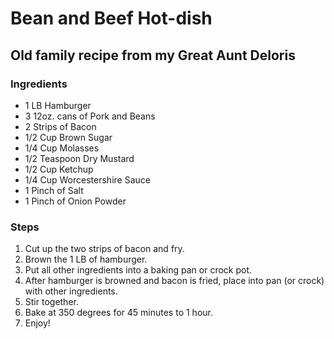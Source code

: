 # Bean and Beef Hot-dish
## Old family recipe from my Great Aunt Deloris

### Ingredients

- 1 LB Hamburger
- 3 12oz. cans of Pork and Beans
- 2 Strips of Bacon
- 1/2 Cup Brown Sugar
- 1/4 Cup Molasses
- 1/2 Teaspoon Dry Mustard
- 1/2 Cup Ketchup
- 1/4 Cup Worcestershire Sauce
- 1 Pinch of Salt
- 1 Pinch of Onion Powder

### Steps

1. Cut up the two strips of bacon and fry.
2. Brown the 1 LB of hamburger.
3. Put all other ingredients into a baking pan or crock pot.
4. After hamburger is browned and bacon is fried, place into pan (or crock) with other ingredients.
5. Stir together.
6. Bake at 350 degrees for 45 minutes to 1 hour.
7. Enjoy!